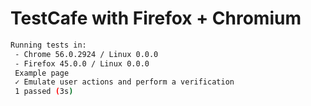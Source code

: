 # TestCafe with Firefox + Chromium

```bash
Running tests in:
 - Chrome 56.0.2924 / Linux 0.0.0
 - Firefox 45.0.0 / Linux 0.0.0
 Example page
 ✓ Emulate user actions and perform a verification
 1 passed (3s)
```
